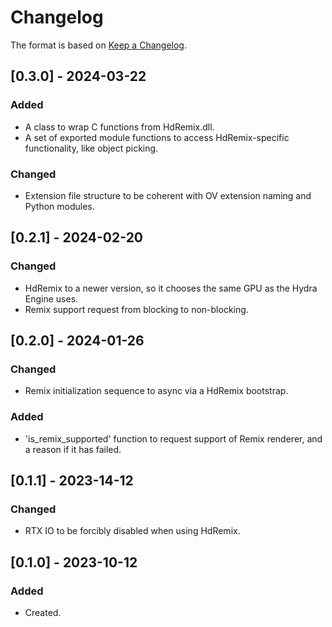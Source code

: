 # Changelog
The format is based on [Keep a Changelog](https://keepachangelog.com/en/1.0.0/).

## [0.3.0] - 2024-03-22
### Added
- A class to wrap C functions from HdRemix.dll.
- A set of exported module functions to access HdRemix-specific functionality, like object picking.
### Changed
- Extension file structure to be coherent with OV extension naming and Python modules.

## [0.2.1] - 2024-02-20
### Changed
- HdRemix to a newer version, so it chooses the same GPU as the Hydra Engine uses.
- Remix support request from blocking to non-blocking.

## [0.2.0] - 2024-01-26
### Changed
- Remix initialization sequence to async via a HdRemix bootstrap.
### Added
- 'is_remix_supported' function to request support of Remix renderer, and a reason if it has failed.

## [0.1.1] - 2023-14-12
### Changed
- RTX IO to be forcibly disabled when using HdRemix.

## [0.1.0] - 2023-10-12
### Added
- Created.
